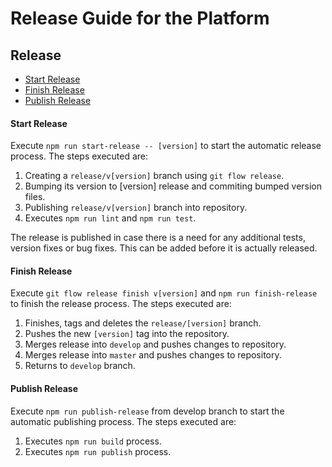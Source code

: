 # Release Guide for the Platform

## Release

* [Start Release](#start-release)
* [Finish Release](#finish-release) 
* [Publish Release](#publish-release) 

#### Start Release

Execute `npm run start-release -- [version]` to start the automatic release process. The steps executed are:
  1. Creating a `release/v[version]` branch using `git flow release`.
  2. Bumping its version to [version] release and commiting bumped version files.
  3. Publishing `release/v[version]` branch into repository. 
  4. Executes `npm run lint` and `npm run test`.

The release is published in case there is a need for any additional tests, version fixes or bug fixes. This can be added before it is actually released.

#### Finish Release

Execute `git flow release finish v[version]` and `npm run finish-release` to finish the release process. The steps executed are:
  1. Finishes, tags and deletes the `release/[version]` branch.
  2. Pushes the new `[version]` tag into the repository.
  3. Merges release into `develop` and pushes changes to repository.
  4. Merges release into `master` and pushes changes to repository.
  5. Returns to `develop` branch.

#### Publish Release

Execute `npm run publish-release` from develop branch to start the automatic publishing process. The steps executed are:
  1. Executes `npm run build` process.
  2. Executes `npm run publish` process.
